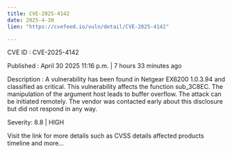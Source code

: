 ```yaml
---
title: CVE-2025-4142
date: 2025-4-30
lien: "https://cvefeed.io/vuln/detail/CVE-2025-4142"

---
```


CVE ID : CVE-2025-4142

Published :  April 30
2025
11:16 p.m. | 7 hours
33 minutes ago

Description : A vulnerability has been found in Netgear EX6200 1.0.3.94 and classified as critical. This vulnerability affects the function sub_3C8EC. The manipulation of the argument host leads to buffer overflow. The attack can be initiated remotely. The vendor was contacted early about this disclosure but did not respond in any way.

Severity: 8.8 | HIGH

Visit the link for more details
such as CVSS details
affected products
timeline
and more...
